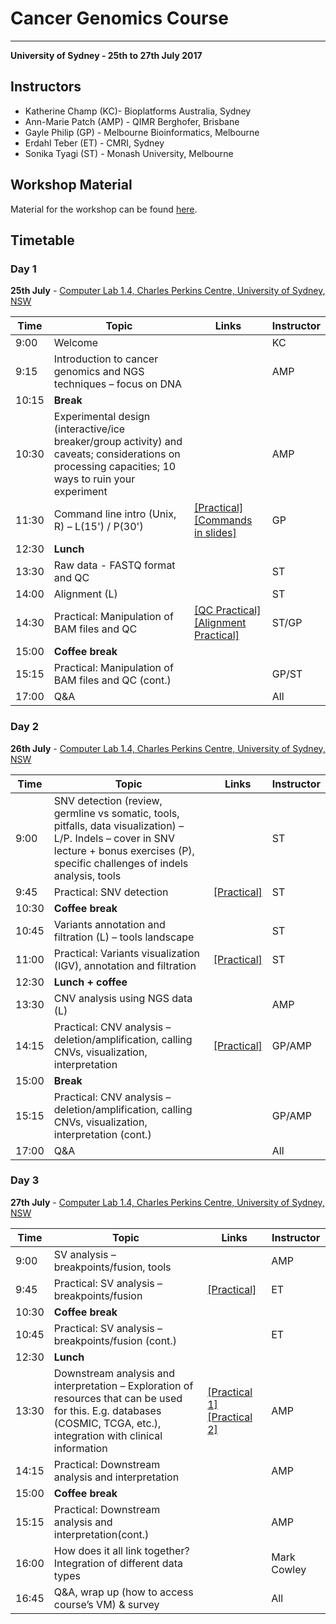 # Cancer Genomics Course

---
**University of Sydney - 25th to 27th July 2017**

## Instructors

* Katherine Champ (KC)- Bioplatforms Australia, Sydney
* Ann-Marie Patch (AMP) - QIMR Berghofer, Brisbane
* Gayle Philip (GP) - Melbourne Bioinformatics, Melbourne
* Erdahl Teber (ET) - CMRI, Sydney
* Sonika Tyagi (ST) - Monash University, Melbourne


## Workshop Material
Material for the workshop can be found [here](https://www.dropbox.com/sh/6lxjlqke6ztcltq/AABGoqMuxdraPWnkUuMdu19za?dl=0).

## Timetable
### Day 1
**25th July** - [Computer Lab 1.4, Charles Perkins Centre, University of Sydney, NSW](https://goo.gl/maps/feoXLjEhke52)

| **Time** | **Topic** | **Links** | **Instructor** |
| -------- | --------- | --------- | ----------- |
|9:00|Welcome||KC|
|9:15|Introduction to cancer genomics and NGS techniques – focus on DNA||AMP|
|10:15|**Break**|
|10:30|Experimental design (interactive/ice breaker/group activity) and caveats; considerations on processing capacities; 10 ways to ruin your experiment||AMP|
|11:30|Command line intro (Unix, R) – L(15') / P(30')|[[Practical]](https://bpa-csiro-workshops.github.io/cancer-manuals/modules/cancer-module-cli/commandline/)[[Commands in slides]](https://www.dropbox.com/sh/6lxjlqke6ztcltq/AAAECgboUKQVdtlmA_xVqlyXa/01%20Command%20Line?dl=0&preview=cli_commands_slides.txt)|GP|
|12:30|**Lunch**|
|13:30|Raw data - FASTQ format and QC||ST|
|14:00|Alignment (L)||ST|
|14:30|Practical: Manipulation of BAM files and QC|[[QC Practical]](https://bpa-csiro-workshops.github.io/cancer-manuals/modules/cancer-module-qc/ngs-qc/)[[Alignment Practical]](https://bpa-csiro-workshops.github.io/cancer-manuals/modules/cancer-module-alignment/alignment/)|ST/GP|
|15:00|**Coffee break**|
|15:15|Practical: Manipulation of BAM files and QC (cont.)||GP/ST|
|17:00|Q&A||All|

### Day 2
**26th July** - [Computer Lab 1.4, Charles Perkins Centre, University of Sydney, NSW](https://goo.gl/maps/feoXLjEhke52)

| **Time** | **Topic** | **Links** | **Instructor** |
| -------- | --------- | --------- | ----------- |
|9:00|SNV detection (review, germline vs somatic, tools, pitfalls, data visualization) – L/P. Indels – cover in SNV lecture + bonus exercises (P), specific challenges of indels analysis, tools||ST|
|9:45|Practical: SNV detection|[[Practical]](https://bpa-csiro-workshops.github.io/cancer-manuals/modules/cancer-module-snv/snv/)|ST|
|10:30|**Coffee break**|
|10:45|Variants annotation and filtration (L) – tools landscape||ST|
|11:00|Practical: Variants visualization (IGV), annotation and filtration|[[Practical]](https://bpa-csiro-workshops.github.io/cancer-manuals/modules/cancer-module-snv/snv/)|ST|
|12:30|**Lunch + coffee**|
|13:30|CNV analysis using NGS data (L)||AMP|
|14:15|Practical: CNV analysis – deletion/amplification, calling CNVs, visualization, interpretation|[[Practical]](https://bpa-csiro-workshops.github.io/cancer-manuals/modules/cancer-module-cnv/cnv-tut/)|GP/AMP|
|15:00|**Break**|
|15:15|Practical: CNV analysis – deletion/amplification, calling CNVs, visualization, interpretation (cont.)||GP/AMP|
|17:00|Q&A||All|

### Day 3
**27th July** - [Computer Lab 1.4, Charles Perkins Centre, University of Sydney, NSW](https://goo.gl/maps/feoXLjEhke52)

| **Time** | **Topic** | **Links** | **Instructor** |
| -------- | --------- | --------- | ----------- |
|9:00|SV analysis – breakpoints/fusion, tools||AMP|
|9:45|Practical: SV analysis – breakpoints/fusion|[[Practical]](https://bpa-csiro-workshops.github.io/cancer-manuals/modules/cancer-module-sv/sv_tut/)|ET|
|10:30|**Coffee break**|
|10:45|Practical: SV analysis – breakpoints/fusion (cont.)||ET|
|12:30|**Lunch**|
|13:30|Downstream analysis and interpretation – Exploration of resources that can be used for this. E.g. databases (COSMIC, TCGA, etc.), integration with clinical information|[[Practical 1]](https://bpa-csiro-workshops.github.io/cancer-manuals/modules/cancer-module-somatic/01_signatures/) [[Practical 2]](https://bpa-csiro-workshops.github.io/cancer-manuals/modules/cancer-module-somatic/02_intogen/)|AMP|
|14:15|Practical: Downstream analysis and interpretation||AMP|
|15:00|**Coffee break**|
|15:15|Practical: Downstream analysis and interpretation(cont.)||AMP|
|16:00|How does it all link together? Integration of different data types||Mark Cowley|
|16:45|Q&A, wrap up (how to access course’s VM) & survey||All|
